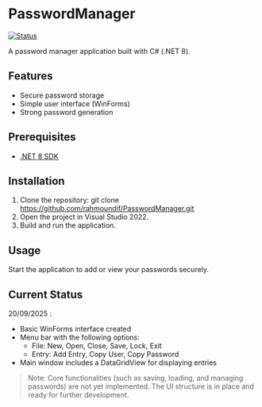 # PasswordManager
[![Status](https://img.shields.io/badge/status-active-brightgreen)]()

A password manager application built with C# (.NET 8).

## Features

- Secure password storage
- Simple user interface (WinForms)
- Strong password generation

## Prerequisites

- [.NET 8 SDK](https://dotnet.microsoft.com/download/dotnet/8.0)

## Installation

1. Clone the repository:
   git clone https://github.com/rahmoundif/PasswordManager.git
2. Open the project in Visual Studio 2022.
3. Build and run the application.

## Usage

Start the application to add or view your passwords securely.

## Current Status

20/09/2025 :
- Basic WinForms interface created
- Menu bar with the following options:
  - File: New, Open, Close, Save, Lock, Exit
  - Entry: Add Entry, Copy User, Copy Password
- Main window includes a DataGridView for displaying entries

> Note: Core functionalities (such as saving, loading, and managing passwords) are not yet implemented. The UI structure is in place and ready for further development.

